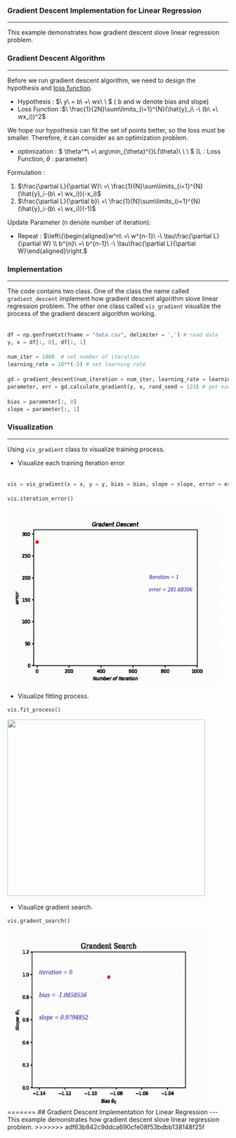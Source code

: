 ### Gradient Descent Implementation for Linear Regression
***
This example demonstrates how gradient descent slove linear regression problem.

### Gradient Descent Algorithm
***
Before we run gradient descent algorithm, we need to design the hypothesis and [loss function](https://en.wikipedia.org/wiki/Loss_function).
 - Hypothesis : $\ y\ = b\ +\ wx\ \ $ ( b and w denote bias and slope)
 - Loss Function :$\ \frac{1}{2N}\sum\limits_{i=1}^{N}(\hat{y}_i\ -\ (b\ +\ wx_i))^2$
 
We hope our hypothesis can fit the set of points better, so the loss must be smaller.
Therefore, it can consider as an optimization problem.

 - optimization : $ \theta^*\ =\ arg\min_{\theta}^{}L(\theta)\ \ \ $ (L : Loss Function, $\theta$ : parameter)
 
Formulation : 
 1. $\frac{\partial L}{\partial W}\ =\ \frac{1}{N}\sum\limits_{i=1}^{N}(\hat{y}_i-(b\ +\ wx_i))(-x_i)$
 2. $\frac{\partial L}{\partial b}\ =\ \frac{1}{N}\sum\limits_{i=1}^{N}(\hat{y}_i-(b\ +\ wx_i))(-1)$

Update Parameter (n denote number of iteration):
 - Repeat : $\left\{\begin{aligned}w^n\ =\ w^{n-1}\ -\ \tau\frac{\partial L}{\partial W} \\ b^{n}\ =\ b^{n-1}\ -\ \tau\frac{\partial L}{\partial W}\end{aligned}\right.$

### Implementation
***
The code contains two class. One of the class the name called `gradient_descent` implement how gradient descent algorithm slove linear regression problem. The other one class called `vis_gradient` visualize the process of the gradient descent algorithm working.

```python

df = np.genfromtxt(fname = "data.csv", delimiter = ',') # read data 
y, x = df[:, 0], df[:, 1]

num_iter = 1000  # set number of iteration
learning_rate = 10**(-5) # set learning rate

gd = gradient_descent(num_iteration = num_iter, learning_rate = learning_rate)
parameter, err = gd.calculate_gradient(y, x, rand_seed = 123) # get each training iteration parameter and error 

bias = parameter[:, 0]
slope = parameter[:, 1]
```
### Visualization
***
Using `vis_gradient` class to visualize training process.

 -  Visualize each training iteration error 

```python

vis = vis_gradient(x = x, y = y, bias = bias, slope = slope, error = err, num_iter = num_iter)

vis.iteration_error() 
```

<img src = "\\animation\\gradient_error.gif" height = "400" width = "480" >

 -  Visualize fitting process.

```python
vis.fit_process() 
```

<img src = "\\animation\\fit_process.gif" height = "400" width = "450" >

 -  Visualize gradient search.

```python
vis.gradent_search() 
```

<img src = "\\animation\\gradient_search.gif" height = "400" width = "450">
=======
## Gradient Descent Implementation for Linear Regression
---
This example demonstrates how gradient descent slove linear regression problem.
>>>>>>> adf63b842c9ddca690cfe08f53bdbb138148f25f
